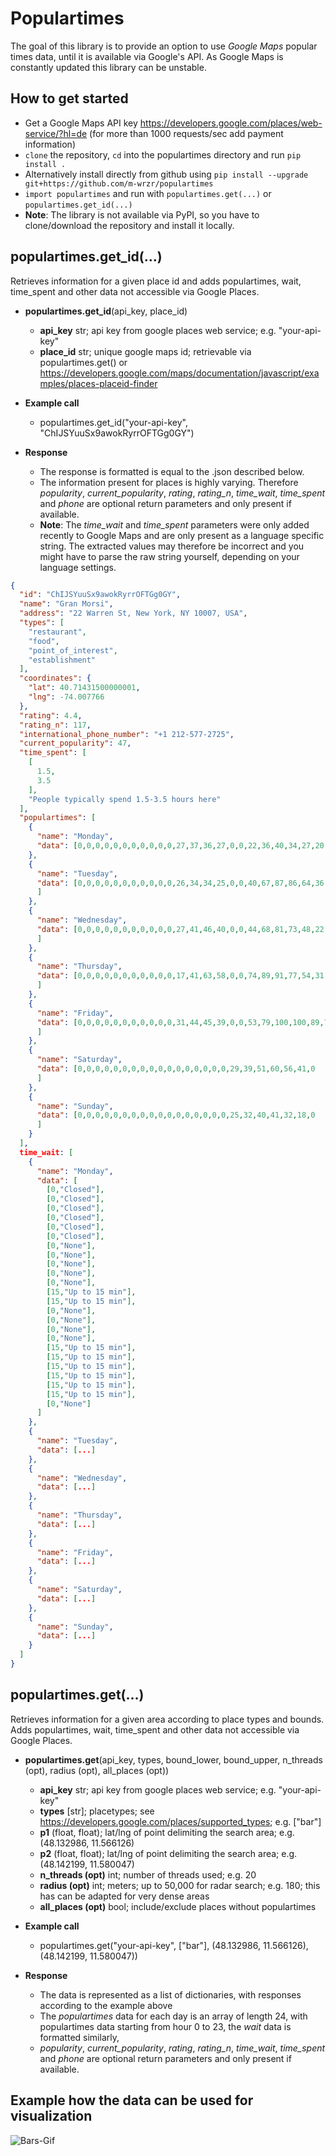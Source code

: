 
# Populartimes  
The goal of this library is to provide an option to use *Google Maps* popular times data, until it is available via Google's API. As Google Maps is constantly updated this library can  be unstable.

## How to get started
+ Get a Google Maps API key https://developers.google.com/places/web-service/?hl=de (for more than 1000 requests/sec add payment information)
+ `clone` the repository, `cd` into the populartimes directory and run `pip install .`
+ Alternatively install directly from github using `pip install --upgrade git+https://github.com/m-wrzr/populartimes`
+ `import populartimes` and run with `populartimes.get(...)` or `populartimes.get_id(...)`
 + **Note**: The library is not available via PyPI, so you have to clone/download the repository and install it locally.

## populartimes.get_id(...)
Retrieves information for a given place id and adds populartimes, wait, time_spent and other data not accessible via Google Places.

+ **populartimes.get_id**(api_key, place_id)
    + **api_key** str; api key from google places web service; e.g. "your-api-key"
    + **place_id** str; unique google maps id; retrievable via populartimes.get() or https://developers.google.com/maps/documentation/javascript/examples/places-placeid-finder

+ **Example call**
    + populartimes.get_id("your-api-key", "ChIJSYuuSx9awokRyrrOFTGg0GY")

+ **Response**
    + The response is formatted is equal to the .json described below.
    + The information present for places is highly varying. Therefore *popularity*, *current_popularity*, *rating*, *rating_n*, *time_wait*, *time_spent* and *phone* are optional return parameters and only present if available.
   + **Note**: The *time_wait* and *time_spent* parameters were only added recently to Google Maps and are only present as a language specific string. The extracted values may therefore be incorrect and you might have to parse the raw string yourself, depending on your language settings.

```json
{
  "id": "ChIJSYuuSx9awokRyrrOFTGg0GY",
  "name": "Gran Morsi",
  "address": "22 Warren St, New York, NY 10007, USA",
  "types": [
    "restaurant",
    "food",
    "point_of_interest",
    "establishment"
  ],
  "coordinates": {
    "lat": 40.71431500000001,
    "lng": -74.007766
  },
  "rating": 4.4,
  "rating_n": 117,
  "international_phone_number": "+1 212-577-2725",
  "current_popularity": 47,
  "time_spent": [
    [
      1.5,
      3.5
    ],
    "People typically spend 1.5-3.5 hours here"
  ],
  "populartimes": [
    {
      "name": "Monday",
      "data": [0,0,0,0,0,0,0,0,0,0,0,27,37,36,27,0,0,22,36,40,34,27,20,0]
    },
    {
      "name": "Tuesday",
      "data": [0,0,0,0,0,0,0,0,0,0,0,26,34,34,25,0,0,40,67,87,86,64,36,0
      ]
    },
    {
      "name": "Wednesday",
      "data": [0,0,0,0,0,0,0,0,0,0,0,27,41,46,40,0,0,44,68,81,73,48,22,0
      ]
    },
    {
      "name": "Thursday",
      "data": [0,0,0,0,0,0,0,0,0,0,0,17,41,63,58,0,0,74,89,91,77,54,31,0
      ]
    },
    {
      "name": "Friday",
      "data": [0,0,0,0,0,0,0,0,0,0,0,31,44,45,39,0,0,53,79,100,100,89,79,0
      ]
    },
    {
      "name": "Saturday",
      "data": [0,0,0,0,0,0,0,0,0,0,0,0,0,0,0,0,0,29,39,51,60,56,41,0
      ]
    },
    {
      "name": "Sunday",
      "data": [0,0,0,0,0,0,0,0,0,0,0,0,0,0,0,0,0,25,32,40,41,32,18,0
      ]
    }
  ],
  time_wait: [
    {
      "name": "Monday",
      "data": [
        [0,"Closed"],
        [0,"Closed"],
        [0,"Closed"],
        [0,"Closed"],
        [0,"Closed"],
        [0,"Closed"],
        [0,"None"],
        [0,"None"],
        [0,"None"],
        [0,"None"],
        [0,"None"],
        [15,"Up to 15 min"],
        [15,"Up to 15 min"],
        [0,"None"],
        [0,"None"],
        [0,"None"],
        [0,"None"],
        [15,"Up to 15 min"],
        [15,"Up to 15 min"],
        [15,"Up to 15 min"],
        [15,"Up to 15 min"],
        [15,"Up to 15 min"],
        [15,"Up to 15 min"],
        [0,"None"]
      ]
    },
    {
      "name": "Tuesday",
      "data": [...]
    },
    {
      "name": "Wednesday",
      "data": [...]
    },
    {
      "name": "Thursday",
      "data": [...]
    },
    {
      "name": "Friday",
      "data": [...]
    },
    {
      "name": "Saturday",
      "data": [...]
    },
    {
      "name": "Sunday",
      "data": [...]
    }
  ]
}
 ```


## populartimes.get(...)

Retrieves information for a given area according to place types and bounds. Adds populartimes, wait, time_spent and other data not accessible via Google Places.

+ **populartimes.get**(api_key, types, bound_lower, bound_upper, n_threads (opt), radius (opt), all_places (opt))
    + **api_key** str; api key from google places web service; e.g. "your-api-key"
    + **types** [str]; placetypes; see https://developers.google.com/places/supported_types; e.g. ["bar"]
    + **p1** (float, float); lat/lng of point delimiting the search area; e.g. (48.132986, 11.566126)
    + **p2** (float, float); lat/lng of point delimiting the search area; e.g. (48.142199, 11.580047)
    + **n_threads (opt)** int; number of threads used; e.g. 20
    + **radius (opt)** int; meters; up to 50,000 for radar search; e.g. 180; this has can be adapted for very dense areas
    + **all_places (opt)** bool; include/exclude places without populartimes

+ **Example call**
    + populartimes.get("your-api-key", ["bar"], (48.132986, 11.566126), (48.142199, 11.580047))


+ **Response**
    + The data is represented as a list of dictionaries, with responses according to the example above
    + The *populartimes* data for each day is an array of length 24, with populartimes data starting from hour 0 to 23, the *wait* data is formatted similarly,
    + *popularity*, *current_popularity*, *rating*, *rating_n*, *time_wait*, *time_spent* and *phone* are optional return parameters and only present if available.
  
 ## Example how the data can be used for visualization  
 ![Bars-Gif](/content/bars_visualization.gif "Bars Munich,Berlin,Barcelona, London")